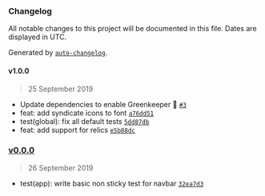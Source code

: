 ### Changelog

All notable changes to this project will be documented in this file. Dates are displayed in UTC.

Generated by [`auto-changelog`](https://github.com/CookPete/auto-changelog).

#### v1.0.0

> 25 September 2019

- Update dependencies to enable Greenkeeper 🌴 [`#3`](https://github.com/codemastermick/FrameTracker/pull/3)
- feat: add syndicate icons to font [`a76dd51`](https://github.com/codemastermick/FrameTracker/commit/a76dd51fb3a50ea1f4d008b8b1b53902d2f11ab3)
- test(global): fix all default tests [`5dd87db`](https://github.com/codemastermick/FrameTracker/commit/5dd87dbbba4a81442a3dacb085722bd9104abc2d)
- feat: add support for relics [`e5b88dc`](https://github.com/codemastermick/FrameTracker/commit/e5b88dc2a344fad9431ed5b95d1b6f7980fa2b09)

### [v0.0.0](https://github.com/codemastermick/FrameTracker/compare/v1.0.0...v0.0.0)

> 26 September 2019

- test(app): write basic non sticky test for navbar [`32ea7d3`](https://github.com/codemastermick/FrameTracker/commit/32ea7d32a7fbb08b697b5523e8e3cd2345524392)
